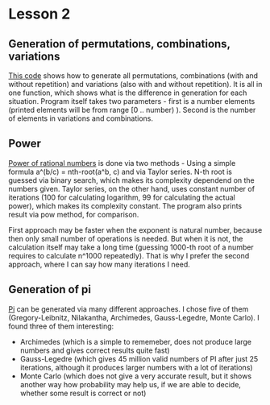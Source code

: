 # Lesson 2

## Generation of permutations, combinations, variations

[This code](generovani.py) shows how to generate all permutations, combinations (with and without repetition) and variations (also with and without repetition). It is all in one function, which shows what is the difference in generation for each situation. Program itself takes two parameters - first is a number elements (printed elements will be from range [0 .. number) ). Second is the number of elements in variations and combinations.

## Power

[Power of rational numbers](mocneni.py) is done via two methods - Using a simple formula a^(b/c) = nth-root(a^b, c) and via Taylor series. N-th root is guessed via binary search, which makes its complexity dependend on the numbers given. Taylor series, on the other hand, uses constant number of iterations (100 for calculating logarithm, 99 for calculating the actual power), which makes its complexity constant. The program also prints result via pow method, for comparison.

First approach may be faster when the exponent is natural number, because then only small number of operations is needed. But when it is not, the calculation itself may take a long time (guessing 1000-th root of a number requires to calculate n^1000 repeatedly). That is why I prefer the second approach, where I can say how many iterations I need.

## Generation of pi

[Pi](pi.py) can be generated via many different approaches. I chose five of them (Gregory-Leibnitz, Nilakantha, Archimedes, Gauss-Legedre, Monte Carlo). I found three of them interesting:

 - Archimedes (which is a simple to rememeber, does not produce large numbers and gives correct results quite fast)
 - Gauss-Legedre (which gives 45 million valid numbers of PI after just 25 iterations, although it produces larger numbers with a lot of iterations)
 - Monte Carlo (which does not give a very accurate result, but it shows another way how probability may help us, if we are able to decide, whether some result is correct or not)
